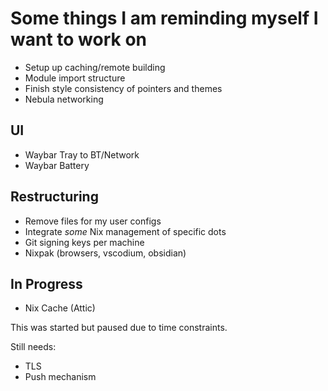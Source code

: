 # Some things I am reminding myself I want to work on

- Setup up caching/remote building
- Module import structure
- Finish style consistency of pointers and themes
- Nebula networking

## UI

- Waybar Tray to BT/Network
- Waybar Battery

## Restructuring

- Remove files for my user configs
- Integrate *some* Nix management of specific dots
- Git signing keys per machine
- Nixpak (browsers, vscodium, obsidian)

## In Progress

- Nix Cache (Attic)

This was started but paused due to time constraints.

Still needs:

- TLS
- Push mechanism
